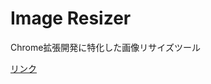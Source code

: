 # Image Resizer

Chrome拡張開発に特化した画像リサイズツール

[リンク](https://ry0y4n.github.io/ImageResizer-for-extension/image-resizer)